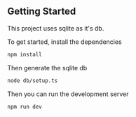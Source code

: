 
## Getting Started

This project uses sqlite as it's db.

To get started, install the dependencies

```bash
npm install
```

Then generate the sqlite db

```bash
node db/setup.ts
```

Then you can run the development server

```bash
npm run dev
```

